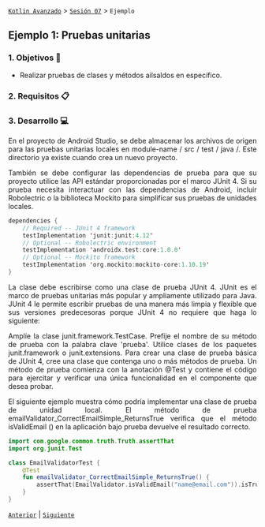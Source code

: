[`Kotlin Avanzado`](../../Readme.md) > [`Sesión 07`](../Readme.md) > `Ejemplo `

## Ejemplo 1: Pruebas unitarias

<div style="text-align: justify;">




### 1. Objetivos :dart:

* Realizar pruebas de clases y métodos ailsaldos  en específico.

### 2. Requisitos :clipboard:



### 3. Desarrollo :computer:

En el proyecto de Android Studio, se debe almacenar los archivos de origen para las pruebas unitarias locales en module-name / src / test / java /. Este directorio ya existe cuando crea un nuevo proyecto.

También se debe configurar las dependencias de prueba para que su proyecto utilice las API estándar proporcionadas por el marco JUnit 4. Si su prueba necesita interactuar con las dependencias de Android, incluir Robolectric o la biblioteca Mockito para simplificar sus pruebas de unidades locales.

```kotlin
dependencies {
    // Required -- JUnit 4 framework
    testImplementation 'junit:junit:4.12'
    // Optional -- Robolectric environment
    testImplementation 'androidx.test:core:1.0.0'
    // Optional -- Mockito framework
    testImplementation 'org.mockito:mockito-core:1.10.19'
}
```



La clase  debe escribirse como una clase de prueba JUnit 4. JUnit es el marco de pruebas unitarias más popular y ampliamente utilizado para Java. JUnit 4 le permite escribir pruebas de una manera más limpia y flexible que sus versiones predecesoras porque JUnit 4 no requiere que haga lo siguiente:

Amplíe la clase junit.framework.TestCase.
Prefije el nombre de su método de prueba con la palabra clave 'prueba'.
Utilice clases de los paquetes junit.framework o junit.extensions.
Para crear una clase de prueba básica de JUnit 4, cree una clase que contenga uno o más métodos de prueba. Un método de prueba comienza con la anotación @Test y contiene el código para ejercitar y verificar una única funcionalidad en el componente que desea probar.

El siguiente ejemplo muestra cómo podría implementar una clase de prueba de unidad local. El método de prueba emailValidator_CorrectEmailSimple_ReturnsTrue verifica que el método isValidEmail () en la aplicación bajo prueba devuelve el resultado correcto.

```kotlin
import com.google.common.truth.Truth.assertThat
import org.junit.Test

class EmailValidatorTest {
    @Test
    fun emailValidator_CorrectEmailSimple_ReturnsTrue() {
        assertThat(EmailValidator.isValidEmail("name@email.com")).isTrue()
    }
}
```



[`Anterior`](../) | [`Siguiente`](../)      

</div>

